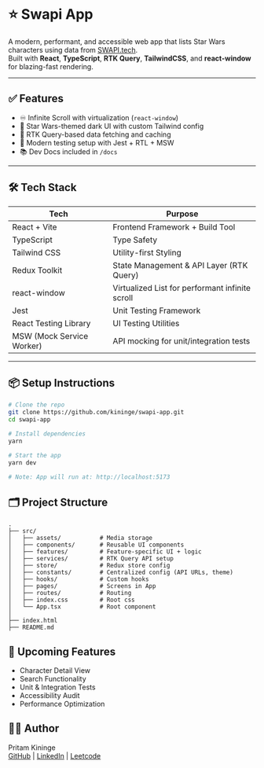 # ⭐ Swapi App

A modern, performant, and accessible web app that lists Star Wars characters using data from [SWAPI.tech](https://swapi.tech/).  
Built with **React**, **TypeScript**, **RTK Query**, **TailwindCSS**, and **react-window** for blazing-fast rendering.

---

## ✅ Features

- ♾️ Infinite Scroll with virtualization (`react-window`)
- 🎨 Star Wars-themed dark UI with custom Tailwind config
- 🔌 RTK Query-based data fetching and caching
- 🧪 Modern testing setup with Jest + RTL + MSW
- 📚 Dev Docs included in `/docs`

---

## 🛠️ Tech Stack

| Tech              | Purpose                                           |
| ----------------- | ------------------------------------------------- |
| React + Vite      | Frontend Framework + Build Tool                   |
| TypeScript        | Type Safety                                       |
| Tailwind CSS      | Utility-first Styling                             |
| Redux Toolkit     | State Management & API Layer (RTK Query)          |
| react-window      | Virtualized List for performant infinite scroll   |
| Jest              | Unit Testing Framework                            |
| React Testing Library | UI Testing Utilities                        |
| MSW (Mock Service Worker) | API mocking for unit/integration tests  |

---

## 📦 Setup Instructions

```bash
# Clone the repo
git clone https://github.com/kininge/swapi-app.git
cd swapi-app

# Install dependencies
yarn

# Start the app
yarn dev

# Note: App will run at: http://localhost:5173
```

## 🗂️ Project Structure

```
.
├── src/
│   ├── assets/       	  # Media storage
│   ├── components/       # Reusable UI components
│   ├── features/         # Feature-specific UI + logic
│   ├── services/         # RTK Query API setup
│   ├── store/            # Redux store config
│   ├── constants/        # Centralized config (API URLs, theme)
│   ├── hooks/        	  # Custom hooks
│   ├── pages/        	  # Screens in App
│   ├── routes/        	  # Routing
│   ├── index.css         # Root css
│   └── App.tsx           # Root component
│
├── index.html
├── README.md

```

## 🧠 Upcoming Features

- Character Detail View
- Search Functionality
- Unit & Integration Tests
- Accessibility Audit
- Performance Optimization

## 👨‍💻 Author

Pritam Kininge  
[GitHub](https://github.com/kininge) |
[LinkedIn](https://linkedin.com/in/pritam-kininge) |
[Leetcode](https://leetcode.com/u/kininge007/)

